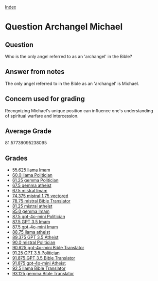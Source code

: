 
[Index](../../index.md)
# Question Archangel Michael
## Question
Who is the only angel referred to as an 'archangel' in the Bible?

## Answer from notes
The only angel referred to in the Bible as an 'archangel' is Michael.

## Concern used for grading
Recognizing Michael's unique position can influence one's understanding of spiritual warfare and intercession.

## Average Grade
81.57738095238095

## Grades
 * [55.625 llama Imam](../answers/llama_Imam/Archangel_Michael.md)
 * [60.0 llama Politician](../answers/llama_Politician/Archangel_Michael.md)
 * [61.25 gemma Politician](../answers/gemma_Politician/Archangel_Michael.md)
 * [67.5 gemma atheist](../answers/gemma_atheist/Archangel_Michael.md)
 * [67.5 mistral Imam](../answers/mistral_Imam/Archangel_Michael.md)
 * [74.375 mistral 1.75 vectored](../answers/mistral_1.75_vectored/Archangel_Michael.md)
 * [78.75 mistral Bible Translator](../answers/mistral_Bible_Translator/Archangel_Michael.md)
 * [81.25 mistral atheist](../answers/mistral_atheist/Archangel_Michael.md)
 * [85.0 gemma Imam](../answers/gemma_Imam/Archangel_Michael.md)
 * [87.5 gpt-4o-mini Politician](../answers/gpt-4o-mini_Politician/Archangel_Michael.md)
 * [87.5 GPT 3.5 Imam](../answers/GPT_3.5_Imam/Archangel_Michael.md)
 * [87.5 gpt-4o-mini Imam](../answers/gpt-4o-mini_Imam/Archangel_Michael.md)
 * [88.75 llama atheist](../answers/llama_atheist/Archangel_Michael.md)
 * [89.375 GPT 3.5 Atheist](../answers/GPT_3.5_Atheist/Archangel_Michael.md)
 * [90.0 mistral Politician](../answers/mistral_Politician/Archangel_Michael.md)
 * [90.625 gpt-4o-mini Bible Translator](../answers/gpt-4o-mini_Bible_Translator/Archangel_Michael.md)
 * [91.25 GPT 3.5 Politician](../answers/GPT_3.5_Politician/Archangel_Michael.md)
 * [91.875 GPT 3.5 Bible Translator](../answers/GPT_3.5_Bible_Translator/Archangel_Michael.md)
 * [91.875 gpt-4o-mini Atheist](../answers/gpt-4o-mini_Atheist/Archangel_Michael.md)
 * [92.5 llama Bible Translator](../answers/llama_Bible_Translator/Archangel_Michael.md)
 * [93.125 gemma Bible Translator](../answers/gemma_Bible_Translator/Archangel_Michael.md)
